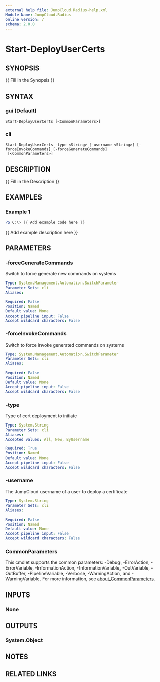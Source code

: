 ```yaml
---
external help file: JumpCloud.Radius-help.xml
Module Name: JumpCloud.Radius
online version: /
schema: 2.0.0
---
```


# Start-DeployUserCerts

## SYNOPSIS
{{ Fill in the Synopsis }}

## SYNTAX

### gui (Default)
```
Start-DeployUserCerts [<CommonParameters>]
```

### cli
```
Start-DeployUserCerts -type <String> [-username <String>] [-forceInvokeCommands] [-forceGenerateCommands]
 [<CommonParameters>]
```

## DESCRIPTION
{{ Fill in the Description }}

## EXAMPLES

### Example 1
```powershell
PS C:\> {{ Add example code here }}
```

{{ Add example description here }}

## PARAMETERS

### -forceGenerateCommands
Switch to force generate new commands on systems

```yaml
Type: System.Management.Automation.SwitchParameter
Parameter Sets: cli
Aliases:

Required: False
Position: Named
Default value: None
Accept pipeline input: False
Accept wildcard characters: False
```

### -forceInvokeCommands
Switch to force invoke generated commands on systems

```yaml
Type: System.Management.Automation.SwitchParameter
Parameter Sets: cli
Aliases:

Required: False
Position: Named
Default value: None
Accept pipeline input: False
Accept wildcard characters: False
```

### -type
Type of cert deployment to initiate

```yaml
Type: System.String
Parameter Sets: cli
Aliases:
Accepted values: All, New, ByUsername

Required: True
Position: Named
Default value: None
Accept pipeline input: False
Accept wildcard characters: False
```

### -username
The JumpCloud username of a user to deploy a certificate

```yaml
Type: System.String
Parameter Sets: cli
Aliases:

Required: False
Position: Named
Default value: None
Accept pipeline input: False
Accept wildcard characters: False
```

### CommonParameters
This cmdlet supports the common parameters: -Debug, -ErrorAction, -ErrorVariable, -InformationAction, -InformationVariable, -OutVariable, -OutBuffer, -PipelineVariable, -Verbose, -WarningAction, and -WarningVariable. For more information, see [about_CommonParameters](http://go.microsoft.com/fwlink/?LinkID=113216).

## INPUTS

### None
## OUTPUTS

### System.Object
## NOTES

## RELATED LINKS
